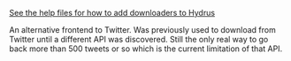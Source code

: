 [See the help files for how to add downloaders to Hydrus](https://hydrusnetwork.github.io/hydrus/help/adding_new_downloaders.html)

An alternative frontend to Twitter. Was previously used to download from Twitter until a different API was discovered. Still the only real way to go back more than 500 tweets or so which is the current limitation of that API.